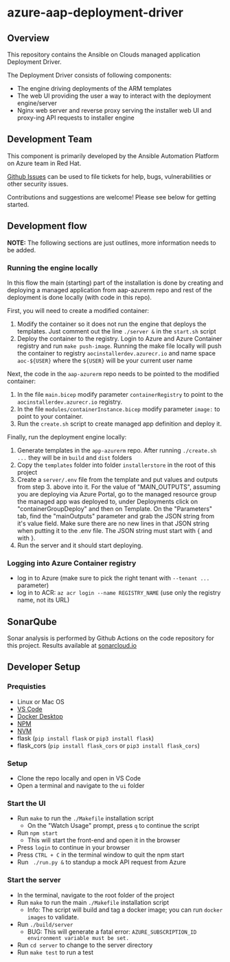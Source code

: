 # azure-aap-deployment-driver

## Overview

This repository contains the Ansible on Clouds managed application Deployment
Driver.

The Deployment Driver consists of following components:

- The engine driving deployments of the ARM templates
- The web UI providing the user a way to interact with the deployment engine/server
- Nginx web server and reverse proxy serving the installer web UI and proxy-ing API requests to installer engine

## Development Team

This component is primarily developed by the Ansible Automation Platform on Azure team in Red Hat.

[Github Issues](https://github.com/ansible/azure-aap-deployment-driver/issues) can be used to file tickets for help, bugs, vulnerabilities or other security issues.

Contributions and suggestions are welcome!  Please see below for getting started.

## Development flow

**NOTE:** The following sections are just outlines, more information needs to be added.

### Running the engine locally

In this flow the main (starting) part of the installation is done by creating and deploying a managed application from aap-azurerm repo and rest of the deployment is done locally (with code in this repo).

First, you will need to create a modified container:

1. Modify the container so it does not run the engine that deploys the templates. Just comment out the line `./server &` in the `start.sh` script
2. Deploy the container to the registry. Login to Azure and Azure Container registry and run `make push-image`. Running the make file locally will push the container to registry `aocinstallerdev.azurecr.io` and name space `aoc-${USER}` where the `${USER}` will be your current user name

Next, the code in the `aap-azurerm` repo needs to be pointed to the modified container:

1. In the file `main.bicep` modify parameter `containerRegistry` to point to the `aocinstallerdev.azurecr.io` registry.
2. In the file `modules/containerInstance.bicep` modify parameter `image:` to point to your container.
3. Run the `create.sh` script to create managed app definition and deploy it.

Finally, run the deployment engine locally:

1. Generate templates in the `app-azurerm` repo. After running `./create.sh ...` they will be in `build` and `dist` folders
2. Copy the `templates` folder into folder `installerstore` in the root of this project
3. Create a `server/.env` file from the template and put values and outputs from step 3. above into it. For the value of "MAIN_OUTPUTS", assuming you are deploying via Azure Portal, go to the managed resource group the managed app was deployed to, under Deployments click on "containerGroupDeploy" and then on Template. On the "Parameters" tab, find the "mainOutputs" parameter and grab the JSON string from it's value field. Make sure there are no new lines in that JSON string when putting it to the .env file. The JSON string must start with { and with }.
4. Run the server and it should start deploying.

### Logging into Azure Container registry

- log in to Azure (make sure to pick the right tenant with `--tenant ...` parameter)
- log in to ACR: `az acr login --name REGISTRY_NAME`  (use only the registry name, not its URL)

## SonarQube

Sonar analysis is performed by Github Actions on the code repository for this
project.  Results available at [sonarcloud.io](https://sonarcloud.io/project/overview?id=aoc-aap-test-installer)

## Developer Setup

### Prequisties

- Linux or Mac OS
- [VS Code](https://code.visualstudio.com/download)
- [Docker Desktop](https://www.docker.com/products/docker-desktop/)
- [NPM](https://docs.npmjs.com/downloading-and-installing-node-js-and-npm)
- [NVM](https://github.com/nvm-sh/nvm)
- flask (`pip install flask` or `pip3 install flask`)
- flask_cors (`pip install flask_cors` or `pip3 install flask_cors`)

### Setup

- Clone the repo locally and open in VS Code
- Open a terminal and navigate to the `ui` folder

### Start the UI
- Run `make` to run the `./Makefile` installation script
    - On the "Watch Usage" prompt, press `q` to continue the script
- Run `npm start` 
    - This will start the front-end and open it in the browser
- Press `login` to continue in your browser
- Press `CTRL + C` in the terminal window to quit the npm start
- Run ` ./run.py &` to standup a mock API request from Azure

### Start the server

- In the terminal, navigate to the root folder of the project
- Run `make` to run the main `./Makefile` installation script
    - Info: The script will build and tag a docker image; you can run `docker images` to validate.
- Run `./build/server`
    - BUG: This will generate a fatal error: `AZURE_SUBSCRIPTION_ID environment variable must be set.`
- Run `cd server` to change to the server directory
- Run `make test` to run a test



